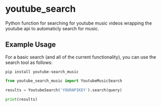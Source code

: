 # youtube_search

Python function for searching for youtube music videos wrapping the youtube api to automaticly search for music.
## Example Usage

For a basic search (and all of the current functionality), you can use the search tool as follows:

```pip install youtube-search_music```

```python
from youtube_search_music import YoutubeMusicSearch

results = YoutubeSearch('YOURAPIKEY').search(query)

print(results)

```
